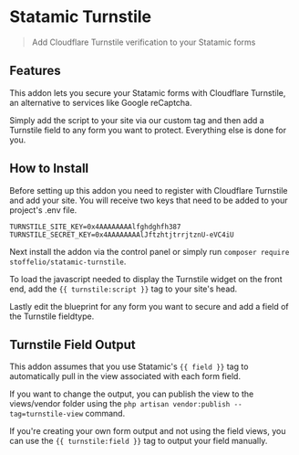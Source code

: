 # Statamic Turnstile

> Add Cloudflare Turnstile verification to your Statamic forms

## Features

This addon lets you secure your Statamic forms with Cloudflare Turnstile, an alternative to services like Google reCaptcha.

Simply add the script to your site via our custom tag and then add a Turnstile field to any form you want to protect. Everything else is done for you.

## How to Install

Before setting up this addon you need to register with Cloudflare Turnstile and add your site. You will receive two keys that need to be added to your project's .env file.

``` env
TURNSTILE_SITE_KEY=0x4AAAAAAAAlfghdghfh387
TURNSTILE_SECRET_KEY=0x4AAAAAAAAlJftzhtjtrrjtznU-eVC4iU
```

Next install the addon via the control panel or simply run `composer require stoffelio/statamic-turnstile`.

To load the javascript needed to display the Turnstile widget on the front end, add the `{{ turnstile:script }}` tag to your site's head.

Lastly edit the blueprint for any form you want to secure and add a field of the Turnstile fieldtype.

## Turnstile Field Output

This addon assumes that you use Statamic's `{{ field }}` tag to automatically pull in the view associated with each form field.

If you want to change the output, you can publish the view to the views/vendor folder using the `php artisan vendor:publish --tag=turnstile-view` command.

If you're creating your own form output and not using the field views, you can use the `{{ turnstile:field }}` tag to output your field manually.